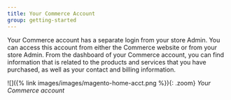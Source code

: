 ```yaml
---
title: Your Commerce Account
group: getting-started
---
```


Your Commerce account has a separate login from your store Admin. You can access this account from either the Commerce website or from your store Admin. From the dashboard of your Commerce account, you can find information that is related to the products and services that you have purchased, as well as your contact and billing information.

![]({% link images/images/magento-home-acct.png %}){: .zoom}
_Your Commerce account_
